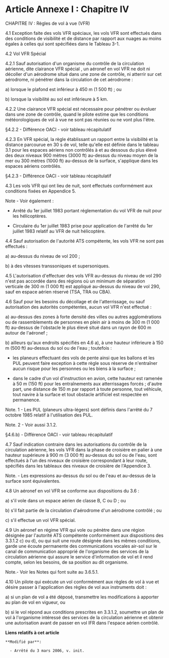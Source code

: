 # Article Annexe I : Chapitre IV

CHAPITRE IV : Règles de vol à vue (VFR)

4.1 Exception faite des vols VFR spéciaux, les vols VFR sont effectués dans des conditions de visibilité et de distance par
rapport aux nuages au moins égales à celles qui sont spécifiées dans le Tableau 3-1. 

4.2 Vol VFR Spécial

4.2.1 Sauf autorisation d'un organisme du contrôle de la circulation aérienne, dite  clairance VFR spécial , un aéronef en
vol VFR ne doit ni décoller d'un aérodrome situé dans une zone de contrôle, ni atterrir sur cet aérodrome, ni pénétrer dans
la circulation de cet aérodrome :

a) lorsque le plafond est inférieur à 450 m (1 500 ft) ; ou

b) lorsque la visibilité au sol est inférieure à 5 km.

4.2.2 Une clairance VFR spécial est nécessaire pour pénétrer ou évoluer dans une zone de contrôle, quand le pilote estime que
les conditions météorologiques de vol à vue ne sont pas réunies ou ne vont plus l'être. 

§4.2.2 - Différence OACI - voir tableau récapitulatif 

4.2.3 En VFR spécial, la règle établissant un rapport entre la visibilité et la distance parcourue en 30 s de vol, telle
qu'elle est définie dans le tableau 3.1 pour les espaces aériens non contrôlés à et au dessous du plus élevé des deux niveaux
900 mètres (3000 ft) au-dessus du niveau moyen de la mer ou 300 mètres (1000 ft) au-dessus de la surface, s'applique dans les
espaces aériens contrôlés. 

§4.2.3 - Différence OACI - voir tableau récapitulatif 

4.3 Les vols VFR qui ont lieu de nuit, sont effectués conformément aux conditions fixées en Appendice 5. 

Note - Voir également : 

- Arrêté du 1er juillet 1983 portant réglementation du vol VFR de nuit pour les hélicoptères. 

- Circulaire du 1er juillet 1983 prise pour application de l'arrêté du 1er juillet 1983 relatif au VFR de nuit hélicoptère. 

4.4 Sauf autorisation de l'autorité ATS compétente, les vols VFR ne sont pas effectués :

a) au-dessus du niveau de vol 200 ;

b) à des vitesses transsoniques et supersoniques.

4.5 L'autorisation d'effectuer des vols VFR au-dessus du niveau de vol 290 n'est pas accordée dans des régions où un minimum
de séparation verticale de 300 m (1 000 ft) est appliqué au-dessus du niveau de vol 290, sauf en espace aérien réservé (TSA,
TRA ou CBA).

4.6 Sauf pour les besoins du décollage et de l'atterrissage, ou sauf autorisation des autorités compétentes, aucun vol VFR
n'est effectué :

a) au-dessus des zones à forte densité des villes ou autres agglomérations ou de rassemblements de personnes en plein air à
moins de 300 m (1 000 ft) au-dessus de l'obstacle le plus élevé situé dans un rayon de 600 m autour de l'aéronef ; 

b) ailleurs qu'aux endroits spécifiés en 4.6 a), à une hauteur inférieure à 150 m (500 ft) au-dessus du sol ou de l'eau ;
toutefois : 

- les planeurs effectuant des vols de pente ainsi que les ballons et les PUL peuvent faire exception à cette règle sous
réserve de n'entraîner aucun risque pour les personnes ou les biens à la surface ; 

- dans le cadre d'un vol d'instruction en avion, cette hauteur est ramenée à 50 m (150 ft) pour les entraînements aux
atterrissages forcés ; d'autre part, une distance de 150 m par rapport à toute personne, tout véhicule, tout navire à la
surface et tout obstacle artificiel est respectée en permanence. 

Note. 1 - Les PUL (planeurs ultra-légers) sont définis dans l'arrêté du 7 octobre 1985 relatif à l'utilisation des PUL. 

Note. 2 - Voir aussi 3.1.2. 

§4.6.b) - Différence OACI - voir tableau récapitulatif 

4.7 Sauf indication contraire dans les autorisations du contrôle de la circulation aérienne, les vols VFR dans la phase de
croisière en palier à une hauteur supérieure à 900 m (3 000 ft) au-dessus du sol ou de l'eau, sont effectués à l'un des
niveaux de croisière correspondant à leur route, spécifiés dans les tableaux des niveaux de croisière de l'Appendice 3. 

Note. - Les expressions  au-dessus du sol ou de l'eau  et  au-dessus de la surface  sont équivalentes. 

4.8 Un aéronef en vol VFR se conforme aux dispositions du 3.6 : 

a) s'il vole dans un espace aérien de classe B, C ou D ; ou

b) s'il fait partie de la circulation d'aérodrome d'un aérodrome contrôlé ; ou

c) s'il effectue un vol VFR spécial.

4.9 Un aéronef en régime VFR qui vole ou pénètre dans une région désignée par l'autorité ATS compétente conformément aux
dispositions des 3.3.1.2 c) ou d), ou qui suit une route désignée dans les mêmes conditions, garde une écoute permanente des
communications vocales air-sol sur le canal de communication approprié de l'organisme des services de la circulation aérienne
qui assure le service d'information de vol et il rend compte, selon les besoins, de sa position au dit organisme. 

Note.- Voir les Notes qui font suite au 3.6.5.1. 

4.10 Un pilote qui exécute un vol conformément aux règles de vol à vue et désire passer à l'application des règles de vol aux
instruments doit : 

a) si un plan de vol a été déposé, transmettre les modifications à apporter au plan de vol en vigueur, ou 

b) si le vol répond aux conditions prescrites en 3.3.1.2, soumettre un plan de vol à l'organisme intéressé des services de la
circulation aérienne et obtenir une autorisation avant de passer en vol IFR dans l'espace aérien contrôlé.

**Liens relatifs à cet article**

	**Modifié par**:

	  - Arrêté du 3 mars 2006, v. init.
